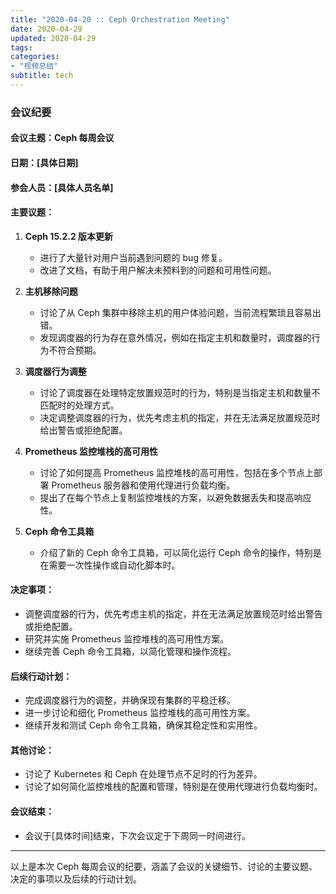 ```yaml
---
title: "2020-04-20 :: Ceph Orchestration Meeting"
date: 2020-04-29
updated: 2020-04-29
tags:
categories:
- "视频总结"
subtitle: tech
---
```



### 会议纪要

#### 会议主题：Ceph 每周会议

#### 日期：[具体日期]

#### 参会人员：[具体人员名单]

#### 主要议题：

1. **Ceph 15.2.2 版本更新**
   - 进行了大量针对用户当前遇到问题的 bug 修复。
   - 改进了文档，有助于用户解决未预料到的问题和可用性问题。

2. **主机移除问题**
   - 讨论了从 Ceph 集群中移除主机的用户体验问题，当前流程繁琐且容易出错。
   - 发现调度器的行为存在意外情况，例如在指定主机和数量时，调度器的行为不符合预期。

3. **调度器行为调整**
   - 讨论了调度器在处理特定放置规范时的行为，特别是当指定主机和数量不匹配时的处理方式。
   - 决定调整调度器的行为，优先考虑主机的指定，并在无法满足放置规范时给出警告或拒绝配置。

4. **Prometheus 监控堆栈的高可用性**
   - 讨论了如何提高 Prometheus 监控堆栈的高可用性，包括在多个节点上部署 Prometheus 服务器和使用代理进行负载均衡。
   - 提出了在每个节点上复制监控堆栈的方案，以避免数据丢失和提高响应性。

5. **Ceph 命令工具箱**
   - 介绍了新的 Ceph 命令工具箱，可以简化运行 Ceph 命令的操作，特别是在需要一次性操作或自动化脚本时。

#### 决定事项：

- 调整调度器的行为，优先考虑主机的指定，并在无法满足放置规范时给出警告或拒绝配置。
- 研究并实施 Prometheus 监控堆栈的高可用性方案。
- 继续完善 Ceph 命令工具箱，以简化管理和操作流程。

#### 后续行动计划：

- 完成调度器行为的调整，并确保现有集群的平稳迁移。
- 进一步讨论和细化 Prometheus 监控堆栈的高可用性方案。
- 继续开发和测试 Ceph 命令工具箱，确保其稳定性和实用性。

#### 其他讨论：

- 讨论了 Kubernetes 和 Ceph 在处理节点不足时的行为差异。
- 讨论了如何简化监控堆栈的配置和管理，特别是在使用代理进行负载均衡时。

#### 会议结束：

- 会议于[具体时间]结束，下次会议定于下周同一时间进行。

---

以上是本次 Ceph 每周会议的纪要，涵盖了会议的关键细节、讨论的主要议题、决定的事项以及后续的行动计划。